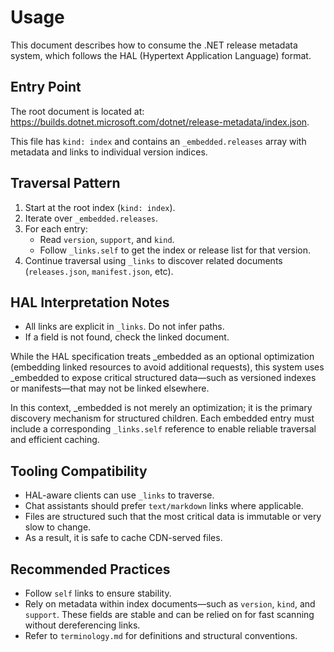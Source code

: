 # Usage

This document describes how to consume the .NET release metadata system, which follows the HAL (Hypertext Application Language) format.

## Entry Point

The root document is located at: <https://builds.dotnet.microsoft.com/dotnet/release-metadata/index.json>.

This file has `kind: index` and contains an `_embedded.releases` array with metadata and links to individual version indices.

## Traversal Pattern

1. Start at the root index (`kind: index`).
2. Iterate over `_embedded.releases`.
3. For each entry:
   - Read `version`, `support`, and `kind`.
   - Follow `_links.self` to get the index or release list for that version.
4. Continue traversal using `_links` to discover related documents (`releases.json`, `manifest.json`, etc).

## HAL Interpretation Notes

- All links are explicit in `_links`. Do not infer paths.
- If a field is not found, check the linked document.

While the HAL specification treats _embedded as an optional optimization (embedding linked resources to avoid additional requests), this system uses _embedded to expose critical structured data—such as versioned indexes or manifests—that may not be linked elsewhere.

In this context, _embedded is not merely an optimization; it is the primary discovery mechanism for structured children. Each embedded entry must include a corresponding `_links.self` reference to enable reliable traversal and efficient caching.

## Tooling Compatibility

- HAL-aware clients can use `_links` to traverse.
- Chat assistants should prefer `text/markdown` links where applicable.
- Files are structured such that the most critical data is immutable or very slow to change.
- As a result, it is safe to cache CDN-served files.

## Recommended Practices

- Follow `self` links to ensure stability.
- Rely on metadata within index documents—such as `version`, `kind`, and `support`. These fields are stable and can be relied on for fast scanning without dereferencing links.
- Refer to `terminology.md` for definitions and structural conventions.
